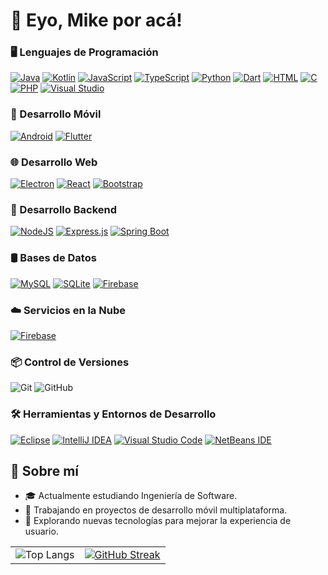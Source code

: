# 👋 Eyo, Mike por acá!
 

### 🖥️ Lenguajes de Programación
[![Java](https://img.shields.io/badge/Java-%23ED8B00.svg?logo=openjdk&logoColor=white)](#)
[![Kotlin](https://img.shields.io/badge/Kotlin-%237F52FF.svg?logo=kotlin&logoColor=white)](#)
[![JavaScript](https://img.shields.io/badge/JavaScript-F7DF1E?logo=javascript&logoColor=000)](#)
[![TypeScript](https://img.shields.io/badge/TypeScript-3178C6?logo=typescript&logoColor=fff)](#)
[![Python](https://img.shields.io/badge/Python-3776AB?logo=python&logoColor=fff)](#)
[![Dart](https://img.shields.io/badge/Dart-%230175C2.svg?logo=dart&logoColor=white)](#)
[![HTML](https://img.shields.io/badge/HTML-%23E34F26.svg?logo=html5&logoColor=white)](#)
[![C](https://img.shields.io/badge/C-00599C?logo=c&logoColor=white)](#)
[![PHP](https://img.shields.io/badge/php-%23777BB4.svg?&logo=php&logoColor=white)](#)
[![Visual Studio](https://custom-icon-badges.demolab.com/badge/Visual%20Studio-5C2D91.svg?&logo=visual-studio&logoColor=white)](#)
  

### 📱 Desarrollo Móvil
[![Android](https://img.shields.io/badge/Android-3DDC84?logo=android&logoColor=white)](#)
[![Flutter](https://img.shields.io/badge/Flutter-02569B?logo=flutter&logoColor=fff)](#)

### 🌐 Desarrollo Web
[![Electron](https://img.shields.io/badge/Electron-2B2E3A?logo=electron&logoColor=fff)](#)
[![React](https://img.shields.io/badge/React-%2320232a.svg?logo=react&logoColor=%2361DAFB)](#)
[![Bootstrap](https://img.shields.io/badge/Bootstrap-7952B3?logo=bootstrap&logoColor=fff)](#)

### 🔧 Desarrollo Backend
[![NodeJS](https://img.shields.io/badge/Node.js-6DA55F?logo=node.js&logoColor=white)](#)
[![Express.js](https://img.shields.io/badge/Express.js-%23404d59.svg?logo=express&logoColor=%2361DAFB)](#)
[![Spring Boot](https://img.shields.io/badge/Spring%20Boot-6DB33F?logo=springboot&logoColor=fff)](#)

### 🛢️ Bases de Datos
[![MySQL](https://img.shields.io/badge/MySQL-4479A1?logo=mysql&logoColor=fff)](#)
[![SQLite](https://img.shields.io/badge/SQLite-%2307405e.svg?logo=sqlite&logoColor=white)](#)
[![Firebase](https://img.shields.io/badge/Firebase-039BE5?logo=Firebase&logoColor=white)](#)

### ☁️ Servicios en la Nube
[![Firebase](https://img.shields.io/badge/Firebase-039BE5?logo=Firebase&logoColor=white)](#) 

### 📦 Control de Versiones
 ![Git](https://img.shields.io/badge/Git-F05032?style=for-the-badge&logo=git&logoColor=white)
 ![GitHub](https://img.shields.io/badge/GitHub-181717?style=for-the-badge&logo=github&logoColor=white)

### 🛠️ Herramientas y Entornos de Desarrollo
[![Eclipse](https://img.shields.io/badge/Eclipse-FE7A16.svg?logo=Eclipse&logoColor=white)](#)
[![IntelliJ IDEA](https://img.shields.io/badge/IntelliJIDEA-000000.svg?logo=intellij-idea&logoColor=white)](#)
[![Visual Studio Code](https://custom-icon-badges.demolab.com/badge/Visual%20Studio%20Code-0078d7.svg?logo=vsc&logoColor=white)](#)
[![NetBeans IDE](https://img.shields.io/badge/NetBeans%20IDE-1B6AC6.svg?logo=apache-netbeans-ide&logoColor=white)](#)

## 📝 Sobre mí
- 🎓 Actualmente estudiando Ingeniería de Software.
- 💼 Trabajando en proyectos de desarrollo móvil multiplataforma.
- 🌱 Explorando nuevas tecnologías para mejorar la experiencia de usuario. 

<table align="center">
  <tr>
    <td>
      <img src="https://github-readme-stats.vercel.app/api/top-langs/?username=AntonioNoguera&layout=compact&bg_color=00000000&theme=date_night&card_width=500px&langs_count=8&locale=es&hide=CSS" alt="Top Langs">
    </td>
    <td>
      <a href="https://git.io/streak-stats">
        <img src="https://streak-stats.demolab.com?user=AntonioNoguera" alt="GitHub Streak">
      </a>
    </td>
  </tr>
</table>



